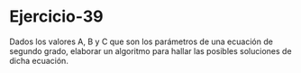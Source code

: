 # Ejercicio-39
Dados los valores A, B y C que son los parámetros de una ecuación de segundo grado, elaborar un algoritmo para hallar las posibles soluciones de dicha ecuación.
